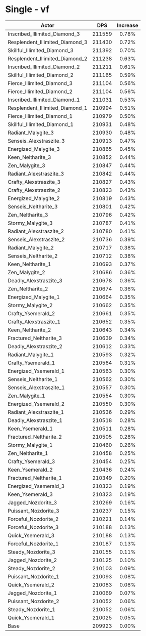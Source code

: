 # Single - vf
| Actor | DPS | Increase |
|---|:---:|:---:|
|Inscribed_Illimited_Diamond_3|211559|0.78%|
|Resplendent_Illimited_Diamond_3|211430|0.72%|
|Skillful_Illimited_Diamond_3|211392|0.70%|
|Resplendent_Illimited_Diamond_2|211238|0.63%|
|Inscribed_Illimited_Diamond_2|211211|0.61%|
|Skillful_Illimited_Diamond_2|211165|0.59%|
|Fierce_Illimited_Diamond_3|211104|0.56%|
|Fierce_Illimited_Diamond_2|211104|0.56%|
|Inscribed_Illimited_Diamond_1|211031|0.53%|
|Resplendent_Illimited_Diamond_1|210994|0.51%|
|Fierce_Illimited_Diamond_1|210979|0.50%|
|Skillful_Illimited_Diamond_1|210931|0.48%|
|Radiant_Malygite_3|210930|0.48%|
|Senseis_Alexstraszite_3|210913|0.47%|
|Energized_Malygite_3|210865|0.45%|
|Keen_Neltharite_3|210852|0.44%|
|Zen_Malygite_3|210847|0.44%|
|Radiant_Alexstraszite_3|210842|0.44%|
|Crafty_Alexstraszite_3|210827|0.43%|
|Crafty_Alexstraszite_2|210823|0.43%|
|Energized_Malygite_2|210819|0.43%|
|Senseis_Neltharite_3|210801|0.42%|
|Zen_Neltharite_3|210796|0.42%|
|Stormy_Malygite_3|210787|0.41%|
|Radiant_Alexstraszite_2|210780|0.41%|
|Senseis_Alexstraszite_2|210736|0.39%|
|Radiant_Malygite_2|210717|0.38%|
|Senseis_Neltharite_2|210712|0.38%|
|Keen_Neltharite_1|210693|0.37%|
|Zen_Malygite_2|210686|0.36%|
|Deadly_Alexstraszite_3|210678|0.36%|
|Zen_Neltharite_2|210674|0.36%|
|Energized_Malygite_1|210664|0.35%|
|Stormy_Malygite_2|210662|0.35%|
|Crafty_Ysemerald_2|210661|0.35%|
|Crafty_Alexstraszite_1|210652|0.35%|
|Keen_Neltharite_2|210643|0.34%|
|Fractured_Neltharite_3|210639|0.34%|
|Deadly_Alexstraszite_2|210612|0.33%|
|Radiant_Malygite_1|210593|0.32%|
|Crafty_Ysemerald_1|210564|0.31%|
|Energized_Ysemerald_1|210563|0.30%|
|Senseis_Neltharite_1|210562|0.30%|
|Senseis_Alexstraszite_1|210557|0.30%|
|Zen_Malygite_1|210554|0.30%|
|Energized_Ysemerald_2|210550|0.30%|
|Radiant_Alexstraszite_1|210536|0.29%|
|Deadly_Alexstraszite_1|210518|0.28%|
|Keen_Ysemerald_1|210511|0.28%|
|Fractured_Neltharite_2|210505|0.28%|
|Stormy_Malygite_1|210460|0.26%|
|Zen_Neltharite_1|210458|0.25%|
|Crafty_Ysemerald_3|210454|0.25%|
|Keen_Ysemerald_2|210436|0.24%|
|Fractured_Neltharite_1|210349|0.20%|
|Energized_Ysemerald_3|210323|0.19%|
|Keen_Ysemerald_3|210323|0.19%|
|Jagged_Nozdorite_3|210269|0.16%|
|Puissant_Nozdorite_3|210237|0.15%|
|Forceful_Nozdorite_2|210221|0.14%|
|Forceful_Nozdorite_3|210188|0.13%|
|Quick_Ysemerald_3|210188|0.13%|
|Forceful_Nozdorite_1|210187|0.13%|
|Steady_Nozdorite_3|210155|0.11%|
|Jagged_Nozdorite_2|210125|0.10%|
|Steady_Nozdorite_2|210103|0.09%|
|Puissant_Nozdorite_1|210093|0.08%|
|Quick_Ysemerald_2|210083|0.08%|
|Jagged_Nozdorite_1|210069|0.07%|
|Puissant_Nozdorite_2|210052|0.06%|
|Steady_Nozdorite_1|210052|0.06%|
|Quick_Ysemerald_1|210025|0.05%|
|Base|209923|0.00%|
